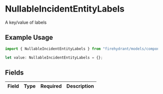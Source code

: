 # NullableIncidentEntityLabels

A key/value of labels

## Example Usage

```typescript
import { NullableIncidentEntityLabels } from "firehydrant/models/components";

let value: NullableIncidentEntityLabels = {};
```

## Fields

| Field       | Type        | Required    | Description |
| ----------- | ----------- | ----------- | ----------- |